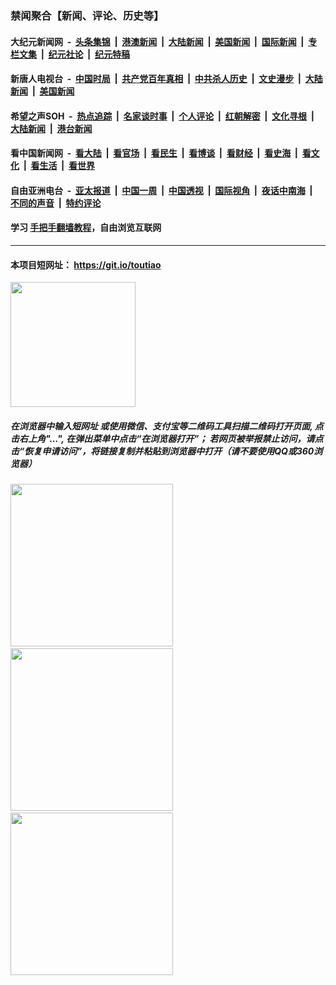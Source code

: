 ### 禁闻聚合【新闻、评论、历史等】

#### 大纪元新闻网 &nbsp;-&nbsp; [头条集锦](indexes/E头条集锦.md?t=03160231) &nbsp;|&nbsp; [港澳新闻](indexes/E港澳新闻.md?t=03160231)  &nbsp;|&nbsp; [大陆新闻](indexes/E大陆新闻.md?t=03160231) &nbsp;|&nbsp; [美国新闻](indexes/E美国新闻.md?t=03160231) &nbsp;|&nbsp; [国际新闻](indexes/E国际新闻.md?t=03160231) &nbsp;|&nbsp; [专栏文集](indexes/E专栏文集.md?t=03160231) &nbsp;|&nbsp; [纪元社论](indexes/E纪元社论.md?t=03160231) &nbsp;|&nbsp; [纪元特稿](indexes/E纪元特稿.md?t=03160231) 

#### 新唐人电视台 &nbsp;-&nbsp; [中国时局](indexes/N中国时局.md?t=03160231) &nbsp;|&nbsp; [共产党百年真相](indexes/N共产党百年真相.md?t=03160231) &nbsp;|&nbsp; [中共杀人历史](indexes/N中共杀人历史.md?t=03160231) &nbsp;|&nbsp; [文史漫步](indexes/N文史漫步.md?t=03160231) &nbsp;|&nbsp; [大陆新闻](indexes/N大陆新闻.md?t=03160231) &nbsp;|&nbsp; [美国新闻](indexes/N美国新闻.md?t=03160231)

#### 希望之声SOH &nbsp;-&nbsp; [热点追踪](indexes/H热点追踪.md?t=03160231) &nbsp;|&nbsp; [名家谈时事](indexes/H名家谈时事.md?t=03160231) &nbsp;|&nbsp; [个人评论](indexes/H个人评论.md?t=03160231)  &nbsp;|&nbsp; [红朝解密](indexes/H红朝解密.md?t=03160231) &nbsp;|&nbsp; [文化寻根](indexes/H文化寻根.md?t=03160231) &nbsp;|&nbsp; [大陆新闻](indexes/H大陆新闻.md?t=03160231) &nbsp;|&nbsp; [港台新闻](indexes/H港台新闻.md?t=03160231)

#### 看中国新闻网 &nbsp;-&nbsp; [看大陆](indexes/S看大陆.md?t=03160231) &nbsp;|&nbsp; [看官场](indexes/S看官场.md?t=03160231) &nbsp;|&nbsp; [看民生](indexes/S看民生.md?t=03160231)  &nbsp;|&nbsp; [看博谈](indexes/S看博谈.md?t=03160231) &nbsp;|&nbsp; [看财经](indexes/S看财经.md?t=03160231) &nbsp;|&nbsp; [看史海](indexes/S看史海.md?t=03160231) &nbsp;|&nbsp; [看文化](indexes/S看文化.md?t=03160231) &nbsp;|&nbsp; [看生活](indexes/S看生活.md?t=03160231) &nbsp;|&nbsp; [看世界](indexes/S看世界.md?t=03160231)

#### 自由亚洲电台 &nbsp;-&nbsp; [亚太报道](indexes/R亚太报道.md?t=03160231) &nbsp;|&nbsp; [中国一周](indexes/R中国一周.md?t=03160231) &nbsp;|&nbsp; [中国透视](indexes/R中国透视.md?t=03160231)  &nbsp;|&nbsp; [国际视角](indexes/R国际视角.md?t=03160231) &nbsp;|&nbsp; [夜话中南海](indexes/R夜话中南海.md?t=03160231) &nbsp;|&nbsp; [不同的声音](indexes/R不同的声音.md?t=03160231) &nbsp;|&nbsp; [特约评论](indexes/R特约评论.md?t=03160231)

#### 学习 [手把手翻墙教程](https://github.com/gfw-breaker/guides/wiki)，自由浏览互联网

----

#### 本项目短网址： https://git.io/toutiao
<img src="https://raw.githubusercontent.com/gfw-breaker/banned-news/master/scripts/img/qr.png" width="200px"/>  

##### 在浏览器中输入短网址 或使用微信、支付宝等二维码工具扫描二维码打开页面, 点击右上角"...", 在弹出菜单中点击“在浏览器打开”； 若网页被举报禁止访问，请点击“恢复申请访问”，将链接复制并粘贴到浏览器中打开（请不要使用QQ或360浏览器）

<img src="https://raw.githubusercontent.com/gfw-breaker/banned-news/master/scripts/img/1.png" width="260px"/> &nbsp; <img src="https://raw.githubusercontent.com/gfw-breaker/banned-news/master/scripts/img/2.png" width="260px"/> &nbsp; <img src="https://raw.githubusercontent.com/gfw-breaker/banned-news/master/scripts/img/3.png" width="260px"/>
